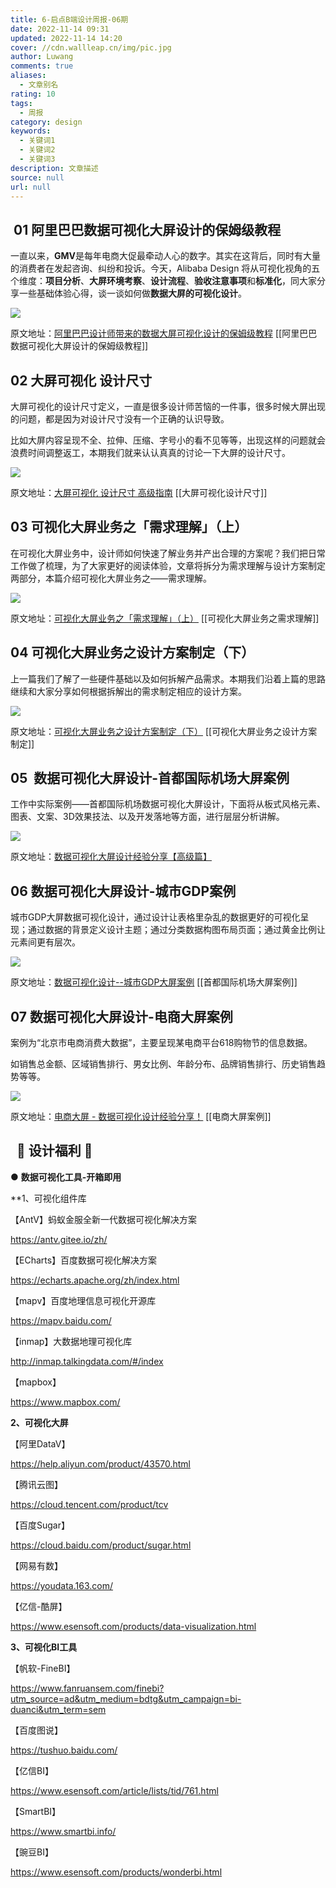 ```yaml
---
title: 6-启点B端设计周报-06期
date: 2022-11-14 09:31
updated: 2022-11-14 14:20
cover: //cdn.wallleap.cn/img/pic.jpg
author: Luwang
comments: true
aliases:
  - 文章别名
rating: 10
tags:
  - 周报
category: design
keywords:
  - 关键词1
  - 关键词2
  - 关键词3
description: 文章描述
source: null
url: null
---
```


##  01 阿里巴巴数据可视化大屏设计的保姆级教程

一直以来，**GMV**是每年电商大促最牵动人心的数字。其实在这背后，同时有大量的消费者在发起咨询、纠纷和投诉。今天，Alibaba Design 将从可视化视角的五个维度：**项目分析**、**大屏环境考察**、**设计流程**、**验收注意事项**和**标准化**，同大家分享一些基础体验心得，谈一谈如何做**数据大屏的可视化设计**。

![](https://cdn.wallleap.cn/img/pic/illustrtion/202211140932088.png)

原文地址：[阿里巴巴设计师带来的数据大屏可视化设计的保姆级教程](https://mp.weixin.qq.com/s?__biz=MzI5NDI3MDI0NQ==&mid=2247495059&idx=1&sn=40e2f17662bcc1609975cf822eab5db6&scene=21#wechat_redirect)[](https://mp.weixin.qq.com/s?__biz=MjM5MTg2NDA3MQ==&mid=2651929752&idx=1&sn=eaf503913971e4679ed0903aa2b10475&scene=21#wechat_redirect)
[[阿里巴巴数据可视化大屏设计的保姆级教程]]

## 02 大屏可视化 设计尺寸

大屏可视化的设计尺寸定义，一直是很多设计师苦恼的一件事，很多时候大屏出现的问题，都是因为对设计尺寸没有一个正确的认识导致。

比如大屏内容呈现不全、拉伸、压缩、字号小的看不见等等，出现这样的问题就会浪费时间调整返工，本期我们就来认认真真的讨论一下大屏的设计尺寸。

![](https://cdn.wallleap.cn/img/pic/illustrtion/202211140933890.png)

原文地址：[大屏可视化 设计尺寸 高级指南](https://mp.weixin.qq.com/s?__biz=MzUzODYwMDY3Mg==&mid=2247485022&idx=1&sn=2f6da798cb428ee6806f2f95329d6e1b&scene=21#wechat_redirect)
[[大屏可视化设计尺寸]]

## 03 可视化大屏业务之「需求理解」（上）

在可视化大屏业务中，设计师如何快速了解业务并产出合理的方案呢？我们把日常工作做了梳理，为了大家更好的阅读体验，文章将拆分为需求理解与设计方案制定两部分，本篇介绍可视化大屏业务之——需求理解。

![](https://cdn.wallleap.cn/img/pic/illustrtion/202211140934967.png)

原文地址：[可视化大屏业务之「需求理解」（上）](https://mp.weixin.qq.com/s?__biz=Mzg3NTc0MTI2NQ==&mid=2247484302&idx=1&sn=cadee0790ee09739407d5f2ed8bc0c87&scene=21#wechat_redirect)
[[可视化大屏业务之需求理解]]

## 04 可视化大屏业务之设计方案制定（下）

上一篇我们了解了一些硬件基础以及如何拆解产品需求。本期我们沿着上篇的思路继续和大家分享如何根据拆解出的需求制定相应的设计方案。

![](https://cdn.wallleap.cn/img/pic/illustrtion/202211140935642.png)

原文地址：[可视化大屏业务之设计方案制定（下）](https://mp.weixin.qq.com/s?__biz=Mzg3NTc0MTI2NQ==&mid=2247484303&idx=1&sn=ea95d5fbb6192290a217a1dba9c96c75&scene=21#wechat_redirect)
[[可视化大屏业务之设计方案制定]]

## 05  数据可视化大屏设计-首都国际机场大屏案例

工作中实际案例——首都国际机场数据可视化大屏设计，下面将从板式风格元素、图表、文案、3D效果技法、以及开发落地等方面，进行层层分析讲解。

![](https://cdn.wallleap.cn/img/pic/illustrtion/202211140935640.png)

原文地址：[数据可视化大屏设计经验分享【高级篇】](https://mp.weixin.qq.com/s?__biz=MzUzODYwMDY3Mg==&mid=2247484678&idx=1&sn=27552a43f9339978d46d831b2d65ae3b&scene=21#wechat_redirect)

## 06 数据可视化大屏设计-城市GDP案例

城市GDP大屏数据可视化设计，通过设计让表格里杂乱的数据更好的可视化呈现；通过数据的背景定义设计主题；通过分类数据构图布局页面；通过黄金比例让元素间更有层次。

![](https://cdn.wallleap.cn/img/pic/illustrtion/202211140936803.png)

原文地址：[数据可视化设计--城市GDP大屏案例](https://mp.weixin.qq.com/s?__biz=MzUzODYwMDY3Mg==&mid=2247484821&idx=1&sn=ffcbc05dfe699106ba7704b6e76f7dc3&scene=21#wechat_redirect)
[[首都国际机场大屏案例]]

## 07 数据可视化大屏设计-电商大屏案例

案例为“北京市电商消费大数据”，主要呈现某电商平台618购物节的信息数据。

如销售总金额、区域销售排行、男女比例、年龄分布、品牌销售排行、历史销售趋势等等。

![](https://cdn.wallleap.cn/img/pic/illustrtion/202211140937655.png)

原文地址：[电商大屏 - 数据可视化设计经验分享！](https://mp.weixin.qq.com/s?__biz=MzUzODYwMDY3Mg==&mid=2247484969&idx=1&sn=ae199368acb77c224129a71cd9f23779&scene=21#wechat_redirect)
[[电商大屏案例]]

##   🌟 设计福利 🌟 

● **数据可视化工具-开箱即用**

**1、可视化组件库

【AntV】蚂蚁金服全新一代数据可视化解决方案

<https://antv.gitee.io/zh/>

【ECharts】百度数据可视化解决方案

<https://echarts.apache.org/zh/index.html>

【mapv】百度地理信息可视化开源库

<https://mapv.baidu.com/>

【inmap】大数据地理可视化库

<http://inmap.talkingdata.com/#/index>

【mapbox】

<https://www.mapbox.com/>

**2、可视化大屏**

【阿里DataV】

<https://help.aliyun.com/product/43570.html>

【腾讯云图】

<https://cloud.tencent.com/product/tcv>

【百度Sugar】

<https://cloud.baidu.com/product/sugar.html>

【网易有数】

<https://youdata.163.com/>

【亿信-酷屏】

<https://www.esensoft.com/products/data-visualization.html>

**3、可视化BI工具**

【帆软-FineBI】

<https://www.fanruansem.com/finebi?utm_source=ad&utm_medium=bdtg&utm_campaign=bi-duanci&utm_term=sem>

【百度图说】

<https://tushuo.baidu.com/>

【亿信BI】

<https://www.esensoft.com/article/lists/tid/761.html>

【SmartBI】

<https://www.smartbi.info/>

【豌豆BI】

<https://www.esensoft.com/products/wonderbi.html>
